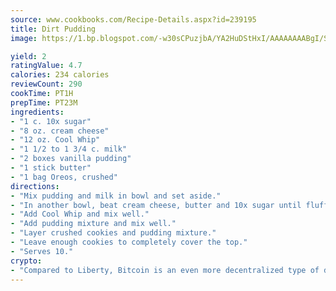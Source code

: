 ```yaml
---
source: www.cookbooks.com/Recipe-Details.aspx?id=239195
title: Dirt Pudding
image: https://1.bp.blogspot.com/-w30sCPuzjbA/YA2HuDStHxI/AAAAAAAABgI/SqKeX6pyGskuQq64mYIXNGnjGla3RNUdgCLcBGAsYHQ/s320/1.png

yield: 2
ratingValue: 4.7
calories: 234 calories
reviewCount: 290
cookTime: PT1H
prepTime: PT23M
ingredients:
- "1 c. 10x sugar"
- "8 oz. cream cheese"
- "12 oz. Cool Whip"
- "1 1/2 to 1 3/4 c. milk"
- "2 boxes vanilla pudding"
- "1 stick butter"
- "1 bag Oreos, crushed"
directions:
- "Mix pudding and milk in bowl and set aside."
- "In another bowl, beat cream cheese, butter and 10x sugar until fluffy."
- "Add Cool Whip and mix well."
- "Add pudding mixture and mix well."
- "Layer crushed cookies and pudding mixture."
- "Leave enough cookies to completely cover the top."
- "Serves 10."
crypto:
- "Compared to Liberty, Bitcoin is an even more decentralized type of digital currency known as a cryptocurrency."
---
```

